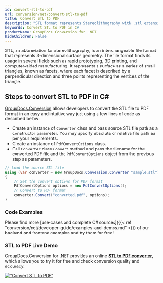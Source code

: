```yaml
---
id: convert-stl-to-pdf
url: conversion/net/convert-stl-to-pdf
title: Convert STL to PDF
description: "STL format represents Stereolithography with .stl extension. Learn how to convert STL to PDF file programmatically in C# language using GroupDocs.Conversion for .NET library."
keywords: Convert STL to PDF in C#
productName: GroupDocs.Conversion for .NET
hideChildren: False
---
```


STL, an abbreviation for stereolithography, is an interchangeable file format that represents 3-dimensional surface geometry. The file format finds its usage in several fields such as rapid prototyping, 3D printing, and computer-aided manufacturing. It represents a surface as a series of small triangles, known as facets, where each facet is described by a perpendicular direction and three points representing the vertices of the triangle.

## Steps to convert STL to PDF in C#

[GroupDocs.Conversion](https://products.groupdocs.com/conversion/net) allows developers to convert the STL file to PDF format in an easy and intuitive way just using a few lines of code as described below:

* Create an instance of `Converter` class and pass source STL file path as a constructor parameter. You may specify absolute or relative file path as per your requirements. 
* Create an instance of `PdfConvertOptions` class.
* Call `Converter` class `Convert` method and pass the filename for the converted PDF file and the `PdfConvertOptions` object from the previous step as parameters.

```csharp
// Load the source STL file
using (var converter = new GroupDocs.Conversion.Converter("sample.stl"))
{
    // Set the convert options for PDF format
    PdfConvertOptions options = new PdfConvertOptions();
    // Convert to PDF format
    converter.Convert("converted.pdf", options);
}
```

### Code Examples

Please find more [use-cases and complete C# sources]({{< ref "conversion/net/developer-guide/examples-and-demos.md" >}}) of our backend and frontend examples and try them for free!

### STL to PDF Live Demo

GroupDocs.Conversion for .NET provides an online [**STL to PDF converter**](https://products.groupdocs.app/conversion/stl-to-pdf), which allows you to try it for free and check conversion quality and accuracy.

[!["Convert STL to PDF"](conversion/net/images/convert-stl-to-pdf.png)](https://products.groupdocs.app/conversion/stl-to-pdf)